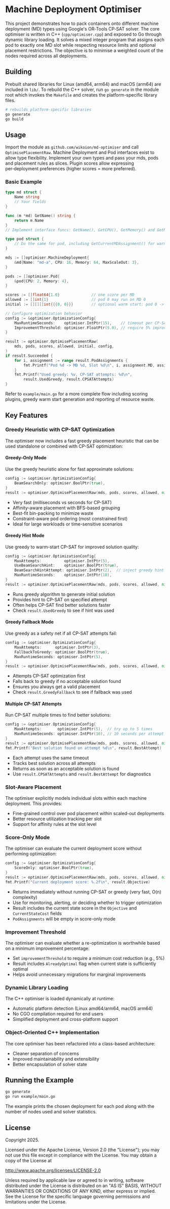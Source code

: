# Machine Deployment Optimiser

This project demonstrates how to pack containers onto different machine deployment
(MD) types using Google's OR‑Tools CP‑SAT solver. The core optimiser is written in
C++ (`cpp/optimiser.cpp`) and exposed to Go through dynamic library loading.
It solves a mixed integer program that assigns each pod to exactly one MD slot while
respecting resource limits and optional placement restrictions. The objective is
to minimise a weighted count of the nodes required across all deployments.

## Building

Prebuilt shared libraries for Linux (amd64, arm64) and macOS (arm64) are included in `lib/`. 
To rebuild the C++ solver, run `go generate` in the module root which invokes the
`Makefile` and creates the platform-specific library files.

```bash
# rebuilds platform-specific libraries
go generate
go build
```

## Usage

Import the module as `github.com/wikoion/md-optimiser` and call `OptimisePlacementRaw`. Machine Deployment and Pod interfaces
exist to allow type flexibility. Implement your own types and pass your mds, pods and placement rules as slices.
Plugin scores allow expressing per‑deployment preferences (higher scores = more preferred).

### Basic Example

```go
type md struct {
    Name string
    // Your fields
}

func (m *md) GetName() string {
    return m.Name
}
// Implement interface funcs: GetName(), GetCPU(), GetMemory() and GetMaxScaleOut()

type pod struct {
    // Do the same for pod, including GetCurrentMDAssignment() for warm starts
}

mds := []optimiser.MachineDeployment{
    &md{Name: "md-a", CPU: 16, Memory: 64, MaxScaleOut: 3},
}

pods := []optimiser.Pod{
    &pod{CPU: 2, Memory: 4},
}

scores := []float64{1.0}              // one score per MD
allowed := []int{1}                   // pod 0 may run on MD 0
initial := [][][]int{{{0, 0}}}        // optional warm start: pod 0 -> MD 0, slot 0

// Configure optimization behavior
config := &optimiser.OptimizationConfig{
    MaxRuntimeSeconds:    optimiser.IntPtr(15),    // timeout per CP-SAT attempt
    ImprovementThreshold: optimiser.FloatPtr(5.0), // require 5% improvement
}

result := optimiser.OptimisePlacementRaw(
    mds, pods, scores, allowed, initial, config,
)
if result.Succeeded {
    for i, assignment := range result.PodAssignments {
        fmt.Printf("Pod %d -> MD %d, Slot %d\n", i, assignment.MD, assignment.Slot)
    }
    fmt.Printf("Used greedy: %v, CP-SAT attempts: %d\n",
        result.UsedGreedy, result.CPSATAttempts)
}
```

Refer to `example/main.go` for a more complete flow including scoring
plugins, greedy warm start generation and reporting of resource waste.

## Key Features

### Greedy Heuristic with CP-SAT Optimization
The optimiser now includes a fast greedy placement heuristic that can be used standalone or combined with CP-SAT optimization:

#### Greedy-Only Mode
Use the greedy heuristic alone for fast approximate solutions:
```go
config := &optimiser.OptimizationConfig{
    BeamSearchOnly: optimiser.BoolPtr(true),
}
result := optimiser.OptimisePlacementRaw(mds, pods, scores, allowed, nil, config)
```
- Very fast (milliseconds vs seconds for CP-SAT)
- Affinity-aware placement with BFS-based grouping
- Best-fit bin-packing to minimize waste
- Constraint-aware pod ordering (most constrained first)
- Ideal for large workloads or time-sensitive scenarios

#### Greedy Hint Mode
Use greedy to warm-start CP-SAT for improved solution quality:
```go
config := &optimiser.OptimizationConfig{
    MaxAttempts:          optimiser.IntPtr(5),
    UseBeamSearchHint:    optimiser.BoolPtr(true),
    BeamSearchHintAttempt: optimiser.IntPtr(2),  // inject greedy hint on attempt 2
    MaxRuntimeSeconds:    optimiser.IntPtr(10),
}
result := optimiser.OptimisePlacementRaw(mds, pods, scores, allowed, nil, config)
```
- Runs greedy algorithm to generate initial solution
- Provides hint to CP-SAT on specified attempt
- Often helps CP-SAT find better solutions faster
- Check `result.UsedGreedy` to see if hint was used

#### Greedy Fallback Mode
Use greedy as a safety net if all CP-SAT attempts fail:
```go
config := &optimiser.OptimizationConfig{
    MaxAttempts:      optimiser.IntPtr(3),
    FallbackToGreedy: optimiser.BoolPtr(true),
    MaxRuntimeSeconds: optimiser.IntPtr(5),
}
result := optimiser.OptimisePlacementRaw(mds, pods, scores, allowed, nil, config)
```
- Attempts CP-SAT optimization first
- Falls back to greedy if no acceptable solution found
- Ensures you always get a valid placement
- Check `result.GreedyFallback` to see if fallback was used

#### Multiple CP-SAT Attempts
Run CP-SAT multiple times to find better solutions:
```go
config := &optimiser.OptimizationConfig{
    MaxAttempts:       optimiser.IntPtr(5),  // try up to 5 times
    MaxRuntimeSeconds: optimiser.IntPtr(10), // 10 seconds per attempt
}
result := optimiser.OptimisePlacementRaw(mds, pods, scores, allowed, nil, config)
fmt.Printf("Best solution found on attempt %d\n", result.BestAttempt)
```
- Each attempt uses the same timeout
- Tracks best solution across all attempts
- Returns as soon as an acceptable solution is found
- Use `result.CPSATAttempts` and `result.BestAttempt` for diagnostics

### Slot-Aware Placement
The optimiser explicitly models individual slots within each machine deployment. This provides:
- Fine-grained control over pod placement within scaled-out deployments
- Better resource utilization tracking per slot
- Support for affinity rules at the slot level

### Score-Only Mode
The optimiser can evaluate the current deployment score without performing optimization:
```go
config := &optimiser.OptimizationConfig{
    ScoreOnly: optimiser.BoolPtr(true),
}
result := optimiser.OptimisePlacementRaw(mds, pods, scores, allowed, nil, config)
fmt.Printf("Current deployment score: %.2f\n", result.Objective)
```
- Returns immediately without running CP-SAT or greedy (very fast, O(n) complexity)
- Use for monitoring, alerting, or deciding whether to trigger optimization
- Result includes the current state score in the `Objective` and `CurrentStateCost` fields
- `PodAssignments` will be empty in score-only mode

### Improvement Threshold
The optimiser can evaluate whether a re-optimization is worthwhile based on a minimum improvement percentage:
- Set `improvementThreshold` to require a minimum cost reduction (e.g., 5%)
- Result includes `AlreadyOptimal` flag when current state is sufficiently optimal
- Helps avoid unnecessary migrations for marginal improvements

### Dynamic Library Loading
The C++ optimiser is loaded dynamically at runtime:
- Automatic platform detection (Linux amd64/arm64, macOS arm64)
- No CGO compilation required for end users
- Simplified deployment and cross-platform support

### Object-Oriented C++ Implementation
The core optimiser has been refactored into a class-based architecture:
- Cleaner separation of concerns
- Improved maintainability and extensibility
- Better encapsulation of solver state

## Running the Example

```bash
go generate
go run example/main.go
```

The example prints the chosen deployment for each pod along with the number of
nodes used and solver statistics.

## License

Copyright 2025.

Licensed under the Apache License, Version 2.0 (the "License"); you may not use this file except in compliance with the License. You may obtain a copy of the License at

http://www.apache.org/licenses/LICENSE-2.0

Unless required by applicable law or agreed to in writing, software distributed under the License is distributed on an "AS IS" BASIS, WITHOUT WARRANTIES OR CONDITIONS OF ANY KIND, either express or implied. See the License for the specific language governing permissions and limitations under the License.
